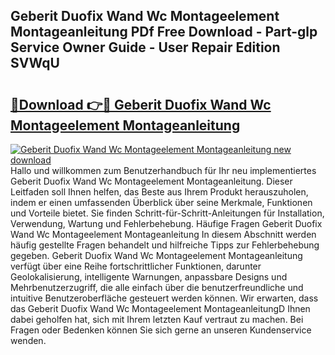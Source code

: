 ## Geberit Duofix Wand Wc Montageelement Montageanleitung PDf Free Download - Part-glp Service Owner Guide - User Repair Edition SVWqU

# <h2><a href="http://df8cu5.blite.top/?on=Geberit+Duofix+Wand+Wc+Montageelement+Montageanleitung">🔗Download 👉🔴 Geberit Duofix Wand Wc Montageelement Montageanleitung</a></h2>

[![Geberit Duofix Wand Wc Montageelement Montageanleitung new download](https://i.imgur.com/lujVjoI.png)](http://df8cu5.blite.top/?on=Geberit+Duofix+Wand+Wc+Montageelement+Montageanleitung)
Hallo und willkommen zum Benutzerhandbuch für Ihr neu implementiertes Geberit Duofix Wand Wc Montageelement Montageanleitung. Dieser Leitfaden soll Ihnen helfen, das Beste aus Ihrem Produkt herauszuholen, indem er einen umfassenden Überblick über seine Merkmale, Funktionen und Vorteile bietet. Sie finden Schritt-für-Schritt-Anleitungen für Installation, Verwendung, Wartung und Fehlerbehebung. Häufige Fragen Geberit Duofix Wand Wc Montageelement Montageanleitung In diesem Abschnitt werden häufig gestellte Fragen behandelt und hilfreiche Tipps zur Fehlerbehebung gegeben. Geberit Duofix Wand Wc Montageelement Montageanleitung verfügt über eine Reihe fortschrittlicher Funktionen, darunter Geolokalisierung, intelligente Warnungen, anpassbare Designs und Mehrbenutzerzugriff, die alle einfach über die benutzerfreundliche und intuitive Benutzeroberfläche gesteuert werden können. Wir erwarten, dass das Geberit Duofix Wand Wc Montageelement MontageanleitungD Ihnen dabei geholfen hat, sich mit Ihrem letzten Kauf vertraut zu machen. Bei Fragen oder Bedenken können Sie sich gerne an unseren Kundenservice wenden.
